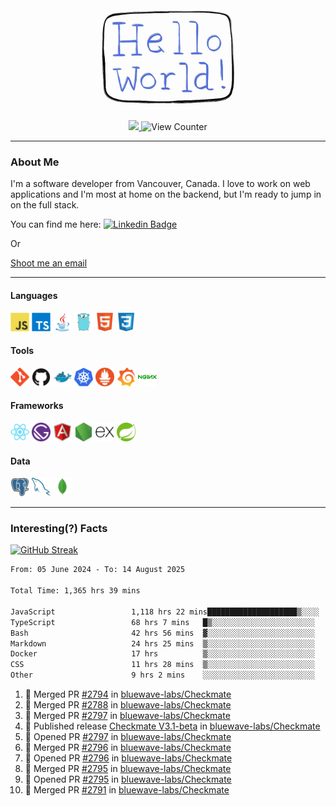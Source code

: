 <div align="center">
    <img src="./img/hello_world.webp" height="200px" width="">
    <div>
        <a href="https://www.linkedin.com/in/ajhollid">
            <img src="https://img.shields.io/badge/LinkedIn-blue"/>
        </a>
        <img src="https://komarev.com/ghpvc/?username=ajhollid&color=yellow" alt="View Counter">
    </div>
</div>

---

### About Me

I'm a software developer from Vancouver, Canada. I love to work on web applications and I'm most at home on the backend, but I'm ready to jump in on the full stack.

You can find me here: [![Linkedin Badge](https://img.shields.io/badge/-ajhollid-blue?style=flat&logo=Linkedin&logoColor=white)](https://www.linkedin.com/in/ajhollid)

Or

[Shoot me an email](mailto:ajhollid@gmail.com)

---

#### Languages

<div>
    <img src="./img/devicons/javascript-original.svg" width=30 height=30 alt="JavaScript">
    <img src="/img/devicons/typescript-original.svg" width=30 height=30 alt="TypeScript">
    <img src="./img/devicons/java-original.svg" width=30 height=30 alt="Java">
    <img src="./img/devicons/go-original.svg" width=30 height=30 alt="Golang">
    <img src="./img/devicons/html5-original.svg" width=30 height=30 alt="HTML 5">
    <img src="./img/devicons/css3-original.svg" width=30 height=30 alt="CSS 3">
</div>

#### Tools

<div>
    <img src="./img/devicons/git-original.svg" width=30 height=30 alt="Git">
    <img src="./img/devicons/github-original.svg" width=30 height=30 alt="Github">
    <img src="./img/devicons/docker-original.svg" width=30 
    height=30 alt="Docker">
    <img src="./img/devicons/kubernetes-original.svg" width=30 height=30 alt="K8">
    <img src="./img/devicons/prometheus-original.svg" width=30 height=30 alt="Prometheus">
    <img src="./img/devicons/grafana-original.svg" width=30 height=30 alt="Grafana">
    <img src="./img/devicons/nginx-original.svg" width=30 height=30 alt="Nginx">
</div>

#### Frameworks

<div>
    <img src="./img/devicons/react-original.svg" width=30 height=30 alt="React">
    <img src="./img/devicons/gatsby-original.svg" width=30 height=30 alt="Gatsby">
    <img src="./img/devicons/angularjs-original.svg" width=30 height=30 alt="AngularJS">
    <img src="./img/devicons/nodejs-original.svg" width=30 height=30 alt="NodeJS">
    <img src="./img/devicons/express-original.svg" width=30 height=30 alt="Express">
    <img src="./img/devicons/spring-original.svg" width=30 height=30 alt="Spring">
</div>

#### Data

<div>
    <img src="./img/devicons/postgresql-original.svg" width=30 height=30 alt="Postgresql">
    <img src="./img/devicons/mysql-original.svg" width=30 height=30 alt="Mysql">
    <img src="./img/devicons/mongodb-original.svg" width=30 height=30 alt="MongoDB">
</div>

---

### Interesting(?) Facts

[![GitHub Streak](http://github-readme-streak-stats.herokuapp.com?user=ajhollid)](https://git.io/streak-stats)

 <!--START_SECTION:waka-->

```txt
From: 05 June 2024 - To: 14 August 2025

Total Time: 1,365 hrs 39 mins

JavaScript                 1,118 hrs 22 mins████████████████████▒░░░░   81.35 %
TypeScript                 68 hrs 7 mins   █▒░░░░░░░░░░░░░░░░░░░░░░░   04.96 %
Bash                       42 hrs 56 mins  ▓░░░░░░░░░░░░░░░░░░░░░░░░   03.12 %
Markdown                   24 hrs 25 mins  ▒░░░░░░░░░░░░░░░░░░░░░░░░   01.78 %
Docker                     17 hrs          ▒░░░░░░░░░░░░░░░░░░░░░░░░   01.24 %
CSS                        11 hrs 28 mins  ▒░░░░░░░░░░░░░░░░░░░░░░░░   00.83 %
Other                      9 hrs 2 mins    ░░░░░░░░░░░░░░░░░░░░░░░░░   00.66 %
```

<!--END_SECTION:waka-->


<!--START_SECTION:activity-->
1. 🎉 Merged PR [#2794](https://github.com/bluewave-labs/Checkmate/pull/2794) in [bluewave-labs/Checkmate](https://github.com/bluewave-labs/Checkmate)
2. 🎉 Merged PR [#2788](https://github.com/bluewave-labs/Checkmate/pull/2788) in [bluewave-labs/Checkmate](https://github.com/bluewave-labs/Checkmate)
3. 🎉 Merged PR [#2797](https://github.com/bluewave-labs/Checkmate/pull/2797) in [bluewave-labs/Checkmate](https://github.com/bluewave-labs/Checkmate)
4. 🚀 Published release [Checkmate V3.1-beta](https://github.com/bluewave-labs/Checkmate/releases/tag/v3.1-beta) in [bluewave-labs/Checkmate](https://github.com/bluewave-labs/Checkmate)
5. 💪 Opened PR [#2797](https://github.com/bluewave-labs/Checkmate/pull/2797) in [bluewave-labs/Checkmate](https://github.com/bluewave-labs/Checkmate)
6. 🎉 Merged PR [#2796](https://github.com/bluewave-labs/Checkmate/pull/2796) in [bluewave-labs/Checkmate](https://github.com/bluewave-labs/Checkmate)
7. 💪 Opened PR [#2796](https://github.com/bluewave-labs/Checkmate/pull/2796) in [bluewave-labs/Checkmate](https://github.com/bluewave-labs/Checkmate)
8. 🎉 Merged PR [#2795](https://github.com/bluewave-labs/Checkmate/pull/2795) in [bluewave-labs/Checkmate](https://github.com/bluewave-labs/Checkmate)
9. 💪 Opened PR [#2795](https://github.com/bluewave-labs/Checkmate/pull/2795) in [bluewave-labs/Checkmate](https://github.com/bluewave-labs/Checkmate)
10. 🎉 Merged PR [#2791](https://github.com/bluewave-labs/Checkmate/pull/2791) in [bluewave-labs/Checkmate](https://github.com/bluewave-labs/Checkmate)
<!--END_SECTION:activity-->
